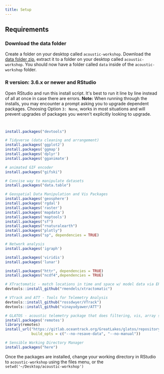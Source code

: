 ```yaml
---
title: Setup
---
```


## Requirements

### Download the data folder
Create a folder on your desktop called `acoustic-workshop`. Download the 
[data folder zip](https://github.com/ocean-tracking-network/jb-acoustic-telemetry/releases), 
extract it to a folder on your desktop called `acoustic-workshop`. You should now have a folder 
called `data` inside of the `acoustic-workshop` folder.

### R version: 3.6.x or newer and RStudio

Open RStudio and run this install script. It's best to run it line by line instead of all at once in case there are errors. 
<b>Note:</b> When running through the installs, you may encounter a prompt asking you to upgrade dependent packages. Choosing Option `3: None`, works in most situations and will prevent upgrades of packages you weren't explicitly looking to upgrade.
```r


install.packages("devtools")

# Tidyverse (data cleaning and arrangement)
install.packages('ggplot2')
install.packages('ggmap')
install.packages('dplyr')
install.packages('gganimate')

# animated GIF encoder
install.packages("gifski")

# Concise way to manipulate datasets
install.packages("data.table")

# Geospatial Data Manipulation and Vis Packages
install.packages('geosphere')
install.packages('rgdal')
install.packages('raster')
install.packages('mapdata')
install.packages('maptools')
install.packages("sf")
install.packages("rnaturalearth")
install.packages("plotly")
install.packages("sp", dependencies = TRUE)

# Network analysis
install.packages('igraph')

install.packages('viridis')
install.packages('lunar')

install.packages("httr", dependencies = TRUE)
install.packages("ncdf4",dependencies = TRUE)

# XTractomatic - match locations in time and space w/ model data via ERDDAP
devtools::install_github("rmendels/xtractomatic")

# VTrack and ATT - Tools for Telemetry Analysis
devtools::install_github("rossdwyer/VTrack")
devtools::install_github("vinayudyawer/ATT")

# GLATOS - acoustic telemetry package that does filtering, vis, array simulation, etc.
install.packages('remotes')
library(remotes)
install_url("https://gitlab.oceantrack.org/GreatLakes/glatos/repository/master/archive.zip",
            build_opts = c("--no-resave-data", "--no-manual"))  

# Sensible Working Directory Manager
install.packages("here")
```

Once the packages are installed, change your working directory in RStudio to `acoustic-workshop` using the files menu, or the `setwd('~/Desktop/acoustic-workshop')`


